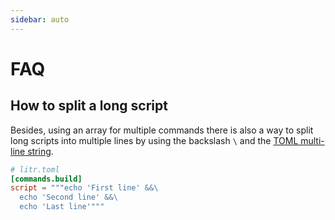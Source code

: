 ```yaml
---
sidebar: auto
---
```


# FAQ

## How to split a long script

Besides, using an array for multiple commands there is also a way to split long scripts into multiple lines by using the backslash `\` and the [TOML multi-line string](https://toml.io/en/v1.0.0#string).

```toml
# litr.toml
[commands.build]
script = """echo 'First line' &&\
  echo 'Second line' &&\
  echo 'Last line'"""
```
